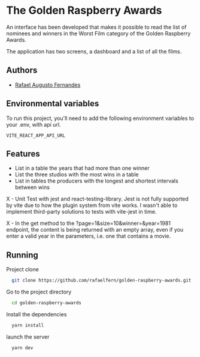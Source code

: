 
# The Golden Raspberry Awards

An interface has been developed that makes it possible to read the list of nominees and winners in the Worst Film category of the Golden Raspberry Awards.

The application has two screens, a dashboard and a list of all the films.


## Authors

- [Rafael Augusto Fernandes](https://www.github.com/rafaelfern)


## Environmental variables

To run this project, you'll need to add the following environment variables to your .env, with api url.

`VITE_REACT_APP_API_URL`



## Features

- List in a table the years that had more than one winner
- List the three studios with the most wins in a table
- List in tables the producers with the longest and shortest intervals between wins

X - Unit Test with jest and react-testing-library. Jest is not fully supported by vite due to how the plugin system from vite works. I wasn't able to implement third-party solutions to tests with vite-jest in time.

X - In the get method to the ?page=1&size=10&winner=&year=1981 endpoint, the content is being returned with an empty array, even if you enter a valid year in the parameters, i.e. one that contains a movie.



## Running

Project clone

```bash
  git clone https://github.com/rafaelfern/golden-raspberry-awards.git
```

Go to the project directory

```bash
  cd golden-raspberry-awards
```

Install the dependencies

```bash
  yarn install
```

launch the server

```bash
  yarn dev
```

